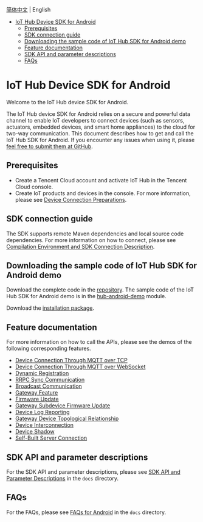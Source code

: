 [简体中文](../../README.md) | English

* [IoT Hub Device SDK for Android](#IoT-Hub-Device-SDK-for-Android)
  * [Prerequisites](#Prerequisites)
  * [SDK connection guide](#SDK-connection-guide)
  * [Downloading the sample code of IoT Hub SDK for Android demo](#Downloading-the-sample-code-of-IoT-Hub-SDK-for-Android-demo)
  * [Feature documentation](#Feature-documentation)
  * [SDK API and parameter descriptions](#SDK-API-and-parameter-descriptions)
  * [FAQs](#FAQs)

# IoT Hub Device SDK for Android
Welcome to the IoT Hub device SDK for Android.

The IoT Hub device SDK for Android relies on a secure and powerful data channel to enable IoT developers to connect devices (such as sensors, actuators, embedded devices, and smart home appliances) to the cloud for two-way communication. This document describes how to get and call the IoT Hub SDK for Android. If you encounter any issues when using it, please [feel free to submit them at GitHub](https://github.com/tencentyun/iot-device-java/issues/new).

## Prerequisites
* Create a Tencent Cloud account and activate IoT Hub in the Tencent Cloud console.
* Create IoT products and devices in the console. For more information, please see [Device Connection Preparations](https://cloud.tencent.com/document/product/634/14442).

## SDK connection guide
The SDK supports remote Maven dependencies and local source code dependencies. For more information on how to connect, please see [Compilation Environment and SDK Connection Description](../../docs/en/PRELIM__编译环境及SDK接入说明_EN-US.md).

## Downloading the sample code of IoT Hub SDK for Android demo
Download the complete code in the [repository](../../../..). The sample code of the IoT Hub SDK for Android demo is in the [hub-android-demo](../../../hub-android-demo) module.

Download the [installation package](https://github.com/tencentyun/iot-device-android/wiki/下载安装).

## Feature documentation
For more information on how to call the APIs, please see the demos of the following corresponding features.

* [Device Connection Through MQTT over TCP](PRELIM__基于TCP的MQTT设备接入_EN-US.md)
* [Device Connection Through MQTT over WebSocket](PRELIM__基于Websocket的MQTT设备接入_EN-US.md)
* [Dynamic Registration](PRELIM__动态注册_EN-US.md)
* [RRPC Sync Communication](PRELIM__RRPC同步通信_EN-US.md)
* [Broadcast Communication](PRELIM__广播通信_EN-US.md)
* [Gateway Feature](PRELIM__网关功能_EN-US.md)
* [Firmware Update](PRELIM__固件升级_EN-US.md)
* [Gateway Subdevice Firmware Update](PRELIM__网关子设备固件升级_EN-US.md)
* [Device Log Reporting](PRELIM__设备日志上报_EN-US.md)
* [Gateway Device Topological Relationship](PRELIM__网关设备拓扑关系_EN-US.md)
* [Device Interconnection](PRELIM__设备互通_EN-US.md)
* [Device Shadow](PRELIM__设备影子_EN-US.md)
* [Self-Built Server Connection](../../../hub-device-java/docs/en/PRELIM__自建服务器接入_EN-US.md)

## SDK API and parameter descriptions
For the SDK API and parameter descriptions, please see [SDK API and Parameter Descriptions](PRELIM__SDK%20API及参数说明_EN-US.md) in the `docs` directory.

## FAQs
For the FAQs, please see [FAQs for Android](PRELIM__常见问题android_EN-US.md) in the `docs` directory.
